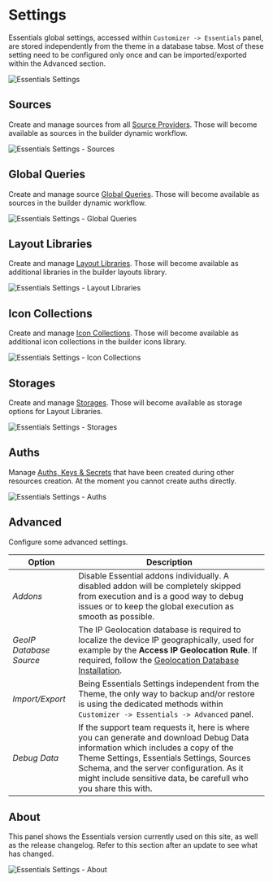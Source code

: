 # Settings

Essentials global settings, accessed within `Customizer -> Essentials` panel, are stored independently from the theme in a database tabse. Most of these setting need to be configured only once and can be imported/exported within the Advanced section.

![Essentials Settings](./assets/settings.gif)

## Sources

Create and manage sources from all [Source Providers](./addons/sources/providers/). Those will become available as sources in the builder dynamic workflow.

<div style="width: 400px">

![Essentials Settings - Sources](./assets/settings-sources.png)
</div>

## Global Queries

Create and manage source [Global Queries](./addons/dynamic/global-queries). Those will become available as sources in the builder dynamic workflow.

<div style="width: 400px">

![Essentials Settings - Global Queries](./assets/settings-global-queries.png)
</div>

## Layout Libraries

Create and manage [Layout Libraries](./addons/layouts/libraries-manager). Those will become available as additional libraries in the builder layouts library.

<div style="width: 400px">

![Essentials Settings - Layout Libraries](./assets/settings-layout-libraries.png)
</div>

## Icon Collections

Create and manage [Icon Collections](./addons/icons/collections/). Those will become available as additional icon collections in the builder icons library.

<div style="width: 400px">

![Essentials Settings - Icon Collections](./assets/settings-icon-collections.png)
</div>

## Storages

Create and manage [Storages](./storage/). Those will become available as storage options for Layout Libraries.

<div style="width: 400px">

![Essentials Settings - Storages](./assets/settings-storages.png)
</div>

## Auths

Manage [Auths, Keys & Secrets](./auth/) that have been created during other resources creation. At the moment you cannot create auths directly.

<div style="width: 400px">

![Essentials Settings - Auths](./assets/settings-auths.png)
</div>

## Advanced

Configure some advanced settings.

| Option | Description |
| --- | --- |
| *Addons* | Disable Essential addons individually. A disabled addon will be completely skipped from execution and is a good way to debug issues or to keep the global execution as smooth as possible. |
| *GeoIP Database Source* | The IP Geolocation database is required to localize the device IP geographically, used for example by the **Access IP Geolocation Rule**. If required, follow the [Geolocation Database Installation](./geoip-database-installation). |
| *Import/Export* | Being Essentials Settings independent from the Theme, the only way to backup and/or restore is using the dedicated methods within `Customizer -> Essentials -> Advanced` panel. |
| *Debug Data* | If the support team requests it, here is where you can generate and download Debug Data information which includes a copy of the Theme Settings, Essentials Settings, Sources Schema, and the server configuration. As it might include sensitive data, be carefull who you share this with. |

## About

This panel shows the Essentials version currently used on this site, as well as the release changelog. Refer to this section after an update to see what has changed.

<div style="width: 400px">

![Essentials Settings - About](./assets/settings-about.png)
</div>

